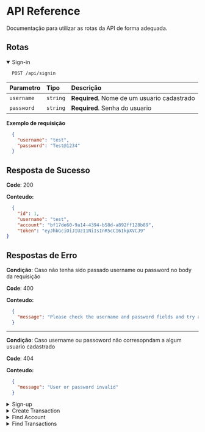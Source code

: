 
# API Reference

Documentação para utilizar as rotas da API de forma adequada.


## Rotas

<details open>
<summary>Sign-in</summary>

```http
  POST /api/signin
```

| Parametro | Tipo     | Descrição                | 
| :-------- | :------- | :------------------------- |
| `username` | `string`| **Required**. Nome de um usuario cadastrado |
| `password` | `string`| **Required**. Senha do usuario |

**Exemplo de requisição**

```json
  {
    "username": "test",
    "password": "Test@1234"
  }
```

## Resposta de Sucesso

**Code**: 200

**Conteudo:**

```json
  {
	"id": 1,
	"username": "test",
	"account": "bf17de60-9a14-4394-b58d-a892ff128b89",
	"token": "eyJhbGciOiJIUzI1NiIsInR5cCI6IkpXVCJ9"
}
```

## Respostas de Erro

**Condição**: Caso não tenha sido passado username ou password no body da requisição

**Code**: 400

**Conteudo:**

```json
  {
    "message": "Please check the username and password fields and try again"
  }
```

---

**Condição**: Caso username ou passoword não corresopndam a algum usuario cadastrado

**Code**: 404

**Conteudo:**

```json
  {
    "message": "User or password invalid"
  }
```
</details>

<details>
  <summary>Sign-up</summary>

  ```http
    POST /api/signup
  ```

  | Parametro | Tipo     | Descrição                | 
  | :-------- | :------- | :------------------------- |
  | `username` | `string`| **Required**. Nome de usuario a ser cadastrado |
  | `password` | `string`| **Required**. Senha do usuario |

  **Exemplo de requisição**

  ```json
    {
      "username": "test",
      "password": "Test@1234"
    }
  ```

  ## Resposta de Sucesso

  **Code**: 201

  **Conteudo:**

  ```json
    {
      "id": 4,
      "username": "otakdsadasu",
      "account": "94c935e7-2923-4091-9c83-c2e43efc68a7"
    }
  ```

  ## Respostas de Erro

  **Condição**: Caso usuario já exita no banco de dados

  **Code**: 409

  **Conteudo:**

  ```json
    {
      "message": "User already exists"
    }
  ```

  ---

  **Condição**: Caso não tenha sido passado username ou password no body da requisição

  **Code**: 400

  **Conteudo:**

  ```json
    {
      "message": "Please check the username and password fields and try again"
    }
  ```
</details>

<details>
  <summary>Create Transaction</summary>

  ```http
    POST /api/transactions
  ```

  Essa rota precisa receber um token de autenticação gerada na rota de sign-in.


  | Parametro          | Tipo     | Descrição                | 
  | :----------------- | :------- | :------------------------- |
  | `creditedUsername` | `string` | **Required**. Username do usario que recebera a transferencia |
  | `amount`           | `string` | **Required**. Quantidade a ser transferida |

  **Exemplo de requisição**

  ```json
    {
      "creditedUsername": "otaku",
      "amount": 50
    }
  ```

  ## Resposta de Sucesso

  **Code**: 201

  **Conteudo:**

  ```json
    {
	    "message": "Transaction created"
    }
  ```

  ## Respostas de Erro

  **Condição**:  Caso conta do usuario logado não tenha saldo suficiente para realizar a transferencia

  **Code**: 404

  **Conteudo:**

  ```json
    {
      "message": "You do not have enough balance to make this transaction"
    }
  ```

  **Condição**: Caso seja passado o nome de um usuario que não tem conta criada

  **Code**: 404

  **Conteudo:**

  ```json
    {
	    "message": "The account you are trying to credit was not found!"
    }
  ```
---

  **Condição**: Caso usuario tente transferir para si mesmo

  **Code**: 400

  **Conteudo:**

  ```json
   {
	  "message": "You cannot make a transaction to your own account"  
  }
  ```

</details>

<details>
  <summary>Find Account</summary>

  ```http
    GET /api/account
  ```

  Essa rota precisa receber um token de autenticação gerada na rota de sign-in.

  ## Resposta de Sucesso

  **Code**: 200

  **Conteudo:**

  ```json
    {
	    "id": "bf17de60-9a14-4394-b58d-a892ff128b89",
	    "balance": 100
    }
  ```
</details>

<details>
  <summary>Find Transactions</summary>

  ```http
    GET /api/transactions
  ```

  Essa rota precisa receber um token de autenticação gerada na rota de sign-in.

  ## Resposta de Sucesso

  **Code**: 200

  **Conteudo:**

  ```json
      [
      {
        "id": 1,
        "debitedAccountId": "bf17de60-9a14-4394-b58d-a892ff128b89",
        "creditedAccountId": "3db4ccaa-69e4-40aa-9353-6098e812ccf8",
        "value": 50,
        "createdAt": "2022-11-21T16:04:44.396Z"
      },
      {
        "id": 2,
        "debitedAccountId": "bf17de60-9a14-4394-b58d-a892ff128b89",
        "creditedAccountId": "3db4ccaa-69e4-40aa-9353-6098e812ccf8",
        "value": 50,
        "createdAt": "2022-11-21T16:54:39.808Z"
      }
    ]
  ```
</details>

